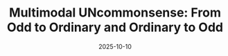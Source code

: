 ---
title: "Multimodal UNcommonsense: From Odd to Ordinary and Ordinary to Odd"
date: 2025-10-10
venue: EMNLP 2025
authors: 
  - name: Yejin Son*
    home: https://ozzaney.github.io/
  - name: <strong>Saejin Kim*</strong>
    home: "#"
  - name: Dongjun Min
  - name: Youngjae Yu
selected: true
paper: https://arxiv.org/abs/2406.17254
---